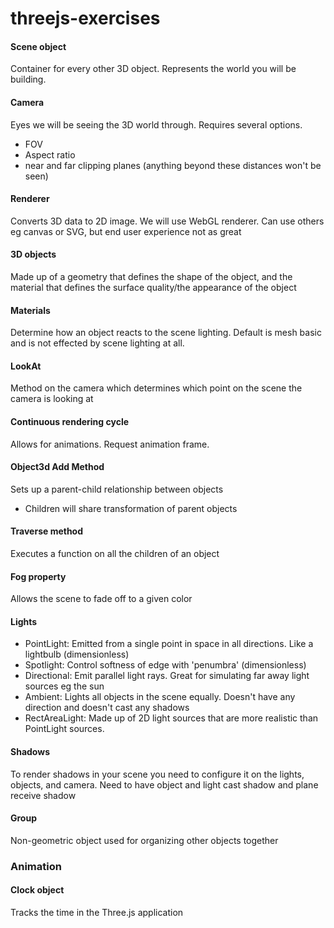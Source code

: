 # threejs-exercises

#### Scene object
Container for every other 3D object. Represents the world you will be building.

#### Camera
Eyes we will be seeing the 3D world through. Requires several options.
- FOV
- Aspect ratio
- near and far clipping planes (anything beyond these distances won't be seen)

#### Renderer
Converts 3D data to 2D image. We will use WebGL renderer. Can use others eg canvas or SVG, but end user experience not as great

#### 3D objects
Made up of a geometry that defines the shape of the object, and the material that defines the surface quality/the appearance of the object

#### Materials
Determine how an object reacts to the scene lighting. Default is mesh basic and is not effected by scene lighting at all.

#### LookAt
Method on the camera which determines which point on the scene the camera is looking at

#### Continuous rendering cycle
Allows for animations. Request animation frame.

#### Object3d Add Method
Sets up a parent-child relationship between objects
- Children will share transformation of parent objects

#### Traverse method
Executes a function on all the children of an object

#### Fog property
Allows the scene to fade off to a given color

#### Lights
- PointLight: Emitted from a single point in space in all directions. Like a lightbulb (dimensionless)
- Spotlight: Control softness of edge with 'penumbra' (dimensionless)
- Directional: Emit parallel light rays. Great for simulating far away light sources eg the sun
- Ambient: Lights all objects in the scene equally. Doesn't have any direction and doesn't cast any shadows
- RectAreaLight: Made up of 2D light sources that are more realistic than PointLight sources. 

#### Shadows
To render shadows in your scene you need to configure it on the lights, objects, and camera. Need to have object and light cast shadow and plane receive shadow

#### Group
Non-geometric object used for organizing other objects together

### Animation
#### Clock object
Tracks the time in the Three.js application